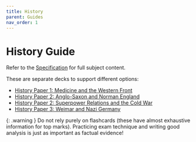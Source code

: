 ```yaml
---
title: History
parent: Guides
nav_order: 1
---
```


# History Guide

Refer to the [Specification](https://qualifications.pearson.com/content/dam/pdf/GCSE/History/2016/specification-and-sample-assessments/gcse-9-1-history-specification.pdf) for full subject content.

These are separate decks to support different options:

- [History Paper 1: Medicine and the Western Front](https://ankiweb.net/shared/info/2014448819)
- [History Paper 2: Anglo-Saxon and Norman England](https://ankiweb.net/shared/info/618549852)
- [History Paper 2: Superpower Relations and the Cold War](https://ankiweb.net/shared/info/1518720751)
- [History Paper 3: Weimar and Nazi Germany](https://ankiweb.net/shared/info/18223156)

{: .warning }
Do not rely purely on flashcards (these have almost exhaustive information for top marks). Practicing exam technique and writing good analysis is just as important as factual evidence!
